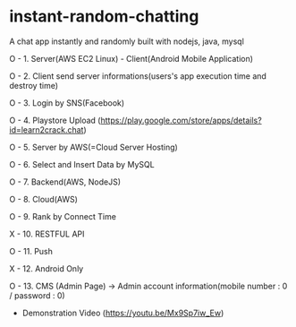 # instant-random-chatting

A chat app instantly and randomly built with nodejs, java, mysql


O - 1. Server(AWS EC2 Linux) - Client(Android Mobile Application)

O - 2. Client send server informations(users's app execution time and destroy time)

O - 3. Login by SNS(Facebook)

O - 4. Playstore Upload (https://play.google.com/store/apps/details?id=learn2crack.chat)

O - 5. Server by AWS(=Cloud Server Hosting)

O - 6. Select and Insert Data by MySQL

O - 7. Backend(AWS, NodeJS)




O - 8. Cloud(AWS)

O - 9. Rank by Connect Time

X - 10. RESTFUL API

O - 11. Push 

X - 12. Android Only

O - 13. CMS (Admin Page) -> Admin account information(mobile number : 0 / password : 0)


+ Demonstration Video
(https://youtu.be/Mx9Sp7iw_Ew)
